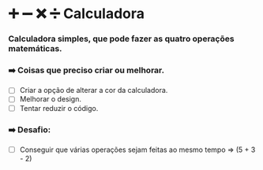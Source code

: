 # :heavy_plus_sign: :heavy_minus_sign: :x: :heavy_division_sign: Calculadora

### Calculadora simples, que pode fazer as quatro operações matemáticas. 


### ➡️ Coisas que preciso criar ou melhorar.

- [ ] Criar a opção de alterar a cor da calculadora.
- [ ] Melhorar o design.
- [ ] Tentar reduzir o código.

### ➡️ Desafio: 

- [ ] Conseguir que várias operações sejam feitas ao mesmo tempo => (5 + 3 - 2)